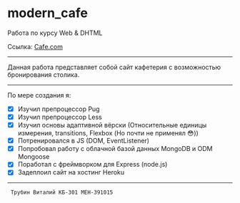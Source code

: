 # modern_cafe

Работа по курсу Web &amp; DHTML

Ссылка: [Cafe.com](https://whispering-citadel-89385.herokuapp.com)
___
Данная работа представляет собой сайт кафетерия с возможностью бронирования столика.
___
По мере создания я:
- [x] Изучил препроцессор Pug
- [x] Изучил препроцессор Less
- [x] Изучил основы адаптивной вёрски (Относительные единицы измерения, transitions,  Flexbox (Но почти не применял :flushed:))
- [x] Потренировался в JS (DOM, EventListener)
- [x] Попробовал работу с облачной базой данных MongoDB и ODM Mongoose
- [x] Поработал с фреймворком для Express (node.js)
- [x] Задеплоил сайт на хостинг Heroku
___
     Трубин Виталий КБ-301 МЕН-391015